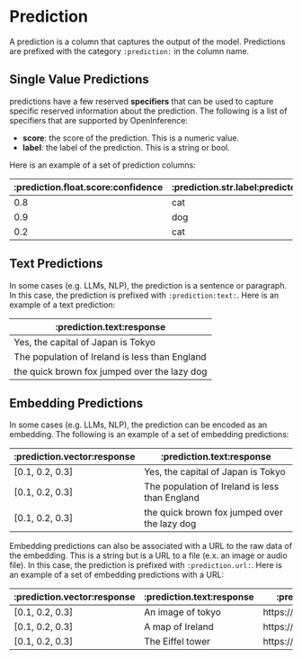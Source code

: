 # Prediction

A prediction is a column that captures the output of the model. Predictions are prefixed with the category `:prediction:` in the column name.

## Single Value Predictions

predictions have a few reserved **specifiers** that can be used to capture specific reserved information about the prediction. The following is a list of specifiers that are supported by OpenInference:

-   **score**: the score of the prediction. This is a numeric value.
-   **label**: the label of the prediction. This is a string or bool.

Here is an example of a set of prediction columns:

<table>
 <thead>
    <tr>
     <th>:prediction.float.score:confidence</th>
     <th>:prediction.str.label:predicted_animal</th>
    </tr>
 </thead>
 <tbody>
 <tr>
    <td>0.8</td>
    <td>cat</td>
    </tr>
    <tr>
    <td>0.9</td>
    <td>dog</td>
    </tr>
    <tr>
    <td>0.2</td>
    <td>cat</td>
 </tbody>
</table>

## Text Predictions

In some cases (e.g. LLMs, NLP), the prediction is a sentence or paragraph. In this case, the prediction is prefixed with `:prediction:text:`. Here is an example of a text prediction:

<table>
 <thead>
    <tr>
     <th>:prediction.text:response</th>
    </tr>
 </thead>
 <tbody>
 <tr>
    <td>Yes, the capital of Japan is Tokyo</td>
    </tr>
    <tr>
    <td>The population of Ireland is less than England</td>
    </tr>
    <tr>
    <td>the quick brown fox jumped over the lazy dog</td>
 </tbody>
</table>

## Embedding Predictions

In some cases (e.g. LLMs, NLP), the prediction can be encoded as an embedding. The following is an example of a set of embedding predictions:

<table>
    <thead>
        <tr>
        <th>:prediction.vector:response</th>
        <th>:prediction.text:response</th>
        </tr>
    </thead>
    <tbody>
    <tr>
        <td>[0.1, 0.2, 0.3]</td>
        <td>Yes, the capital of Japan is Tokyo</td>
        </tr>
        <tr>
        <td>[0.1, 0.2, 0.3]</td>
        <td>The population of Ireland is less than England</td>
        </tr>
        <tr>
        <td>[0.1, 0.2, 0.3]</td>
        <td>the quick brown fox jumped over the lazy dog</td>
    </tbody>
</table>

Embedding predictions can also be associated with a URL to the raw data of the embedding. This is a string but is a URL to a file (e.x. an image or audio file). In this case, the prediction is prefixed with `:prediction.url:`. Here is an example of a set of embedding predictions with a URL:

<table>
    <thead>
        <tr>
        <th>:prediction.vector:response</th>
        <th>:prediction.text:response</th>
        <th>:prediction.url:response</th>
        </tr>
    </thead>
    <tbody>
    <tr>
        <td>[0.1, 0.2, 0.3]</td>
        <td>An image of tokyo</td>
        <td>https://example.com/image.jpg</td>
        </tr>
        <tr>
        <td>[0.1, 0.2, 0.3]</td>
        <td>A map of Ireland</td>
        <td>https://example.com/image.jpg</td>
        </tr>
        <tr>
        <td>[0.1, 0.2, 0.3]</td>
        <td>The Eiffel tower</td>
        <td>https://example.com/image.jpg</td>
    </tbody>
</table>
